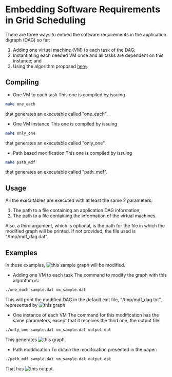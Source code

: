 Embedding Software Requirements in Grid Scheduling
==================================================

There are three ways to embed the software requirements in the
application digraph (DAG) so far:
1. Adding one virtual machine (VM) to each task of the DAG;
2. Instantiating each needed VM once and all tasks are dependent on
this instance; and
3. Using the algorithm proposed [here](http://ieeexplore.ieee.org/xpl/articleDetails.jsp?reload=true&arnumber=5962664&contentType=Conference+Publications).

Compiling
---------
* One VM to each task
This one is compiled by issuing
```bash
make one_each
```

that generates an executable called "one_each".

* One VM instance
This one is compiled by issuing
```bash
make only_one
```

that generates an executable called "only_one".

* Path based modification
This one is compiled by issuing
```bash
make path_mdf
```

that generates an executable called "path_mdf".

Usage
-----
All the executables are executed with at least the same 2 parameters:

1.  The path to a file containing an application DAG information;
2.  The path to a file containing the information of the virtual machines.

Also, a third argument, which is optional, is the path for the file in
which the modified graph will be printed. If not provided, the file
used is "/tmp/mdf_dag.dat".

Examples
--------
In these examples, ![this sample graph][sample] will be modified.

* Adding one VM to each task
The command to modify the graph with this algorithm is:

```bash
./one_each sample.dat vm_sample.dat
```

This will print the modified DAG in the default exit file,
"/tmp/mdf_dag.txt", represented by ![this graph][oneeach_mdf]

* One instance of each VM
The command for this modification has the same parameters, except that
it receives the third one, the output file.

```bash
./only_one sample.dat vm_sample.dat output.dat
```

This generates ![this graph][onlyone_mdf].

* Path modification
To obtain the modification presented in the paper:
```bash
./path_mdf sample.dat vm_sample.dat output.dat
```

That has ![this output][path_mdf].

[sample]: https://github.com/lvirgili/dag_modification/tree/master/src/examples/sample.jpeg "Sample DAG"
[oneeach_mdf]: https://github.com/lvirgili/dag_modification/tree/master/src/examples/one_each_mdf.jpeg "DAG modified with one VM to
each task"
[onlyone_mdf]: https://github.com/lvirgili/dag_modification/tree/master/src/examples/onlyone_mdf.jpeg "DAG modified with only one
instance of each VM"
[path_mdf]: https://github.com/lvirgili/dag_modification/tree/master/src/examples/path_mdf.jpeg "DAG with the path dependent modification"
